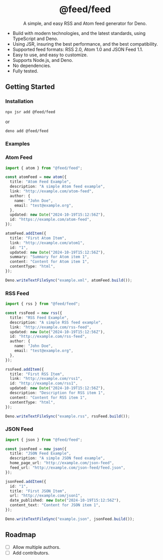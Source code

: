 <div align="center">
<h1>@feed/feed</h1>
<p>A simple, and easy RSS and Atom feed generator for Deno.</p>
</div>

- Build with modern technologies, and the latest standards, using TypeScript and
  Deno.
- Using JSR, insuring the best performance, and the best compatibility.
- Supported feed formats: RSS 2.0, Atom 1.0 and JSON Feed 1.1.
- Easy to use, and easy to customize.
- Supports Node.js, and Deno.
- No dependencies.
- Fully tested.

## Getting Started

### Installation

```bash
npx jsr add @feed/feed
```

or

```bash
deno add @feed/feed
```

### Examples

### Atom Feed

```typescript
import { atom } from "@feed/feed";

const atomFeed = new atom({
  title: "Atom Feed Example",
  description: "A simple Atom feed example",
  link: "http://example.com/atom-feed",
  author: {
    name: "John Doe",
    email: "test@example.org",
  },
  updated: new Date("2024-10-19T15:12:56Z"),
  id: "https://example.com/atom-feed",
});

atomFeed.addItem({
  title: "First Atom Item",
  link: "http://example.com/atom1",
  id: "1",
  updated: new Date("2024-10-19T15:12:56Z"),
  summary: "Summary for Atom item 1",
  content: "Content for Atom item 1",
  contentType: "html",
});

Deno.writeTextFileSync("example.xml", atomFeed.build());
```

### RSS Feed

```typescript
import { rss } from "@feed/feed";

const rssFeed = new rss({
  title: "RSS Feed Example",
  description: "A simple RSS feed example",
  link: "http://example.com/rss-feed",
  updated: new Date("2024-10-19T15:12:56Z"),
  id: "http://example.com/rss-feed",
  author: {
    name: "John Doe",
    email: "test@example.org",
  },
});

rssFeed.addItem({
  title: "First RSS Item",
  link: "http://example.com/rss1",
  id: "http://example.com/rss1",
  updated: new Date("2024-10-19T15:12:56Z"),
  description: "Description for RSS item 1",
  content: "Content for RSS item 1",
  contentType: "html",
});

Deno.writeTextFileSync("example.rss", rssFeed.build());
```

### JSON Feed

```typescript
import { json } from "@feed/feed";

const jsonFeed = new json({
  title: "JSON Feed Example",
  description: "A simple JSON feed example",
  home_page_url: "http://example.com/json-feed",
  feed_url: "http://example.com/json-feed/feed.json",
});

jsonFeed.addItem({
  id: "1",
  title: "First JSON Item",
  url: "http://example.com/json1",
  date_published: new Date("2024-10-19T15:12:56Z"),
  content_text: "Content for JSON item 1",
});

Deno.writeTextFileSync("example.json", jsonFeed.build());
```

## Roadmap

- [ ] Allow multiple authors.
- [ ] Add contributors.

